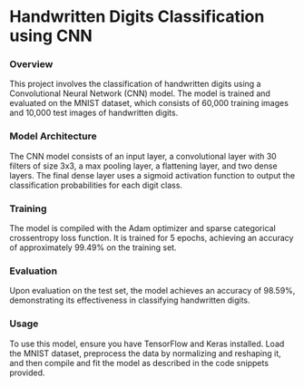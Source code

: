 # Handwritten Digits Classification using CNN 

### Overview
This project involves the classification of handwritten digits using a Convolutional Neural Network (CNN) model. The model is trained and evaluated on the MNIST dataset, which consists of 60,000 training images and 10,000 test images of handwritten digits.

### Model Architecture
The CNN model consists of an input layer, a convolutional layer with 30 filters of size 3x3, a max pooling layer, a flattening layer, and two dense layers. The final dense layer uses a sigmoid activation function to output the classification probabilities for each digit class.

### Training
The model is compiled with the Adam optimizer and sparse categorical crossentropy loss function. It is trained for 5 epochs, achieving an accuracy of approximately 99.49% on the training set.

### Evaluation
Upon evaluation on the test set, the model achieves an accuracy of 98.59%, demonstrating its effectiveness in classifying handwritten digits.

### Usage
To use this model, ensure you have TensorFlow and Keras installed. Load the MNIST dataset, preprocess the data by normalizing and reshaping it, and then compile and fit the model as described in the code snippets provided.
